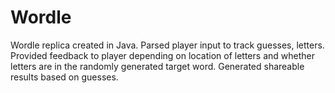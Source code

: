 # Wordle
Wordle replica created in Java. Parsed player input to track guesses, letters. Provided feedback to player depending on location of letters and whether letters are in the randomly generated target word. Generated shareable results based on guesses.
